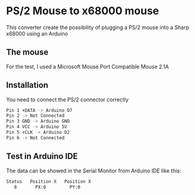 # PS/2 Mouse to x68000 mouse

This converter create the possibility of plugging a PS/2 mouse into a Sharp x68000 using an Arduino

## The mouse

For the test, I used a Microsoft Mouse Port Compatible Mouse 2.1A

## Installation

You need to connect the PS/2 connector correctly

```bash
Pin 1 +DATA -> Arduino D7
Pin 2 -> Not Connected
Pin 3 GND -> Arduino GND
Pin 4 VCC -> Arduino 5V
Pin 5 +CLK -> Arduino D2
Pin 6 -> Not Connected
```

## Test in Arduino IDE

The data can be showed in the Serial Monitor from Arduino IDE like this:

```bash
Status   Position X   Position X
   8       PX:0	        PY:0
```